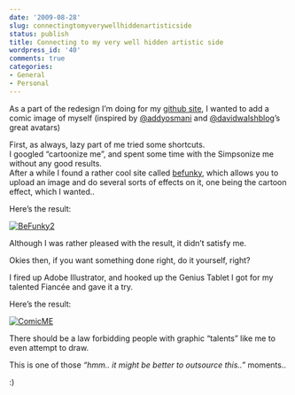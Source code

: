 ```yaml
---
date: '2009-08-28'
slug: connectingtomyverywellhiddenartisticside
status: publish
title: Connecting to my very well hidden artistic side
wordpress_id: '40'
comments: true
categories:
- General
- Personal
---
```


As a part of the redesign I’m doing for my [github site](http://erikzaadi.github.com), I wanted to add a comic image of myself (inspired by [@addyosmani](http://twitter.com/addyosmani) and [@davidwalshblog](http://twitter.com/davidwalshblog)’s great avatars)

 

First, as always, lazy part of me tried some shortcuts.      
I googled “cartoonize me”, and spent some time with the Simpsonize me without any good results.       
After a while I found a rather cool site called [befunky](http://www.befunky.com), which allows you to upload an image and do several sorts of effects on it, one being the cartoon effect, which I wanted..

Here’s the result:

[![BeFunky2](http://lh4.ggpht.com/_yHiOsYmxDCc/SphL4eQmguI/AAAAAAAAB3k/P54ck1A01HM/BeFunky2_thumb.jpg?imgmax=800)](http://lh3.ggpht.com/_yHiOsYmxDCc/SphLzskEC0I/AAAAAAAAB3g/8Um7sO1EflM/s1600-h/BeFunky2%5B2%5D.jpg)

Although I was rather pleased with the result, it didn’t satisfy me.

Okies then, if you want something done right, do it yourself, right?

I fired up Adobe Illustrator, and hooked up the Genius Tablet I got for my talented Fiancée and gave it a try.

Here’s the result: 

 

[![ComicME](http://lh6.ggpht.com/_yHiOsYmxDCc/SphL_lrLdLI/AAAAAAAAB3s/5tsLDVg5ck4/ComicME_thumb%5B1%5D.jpg?imgmax=800)](http://lh3.ggpht.com/_yHiOsYmxDCc/SphL8cT1ClI/AAAAAAAAB3o/AkhM_bIqWlg/s1600-h/ComicME%5B5%5D.jpg)

 

There should be a law forbidding people with graphic “talents” like me to even attempt to draw.

 

This is one of those _“hmm.. it might be better to outsource this..”_ moments..


:)
